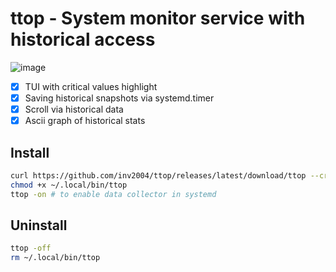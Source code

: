 # ttop - System monitor service with historical access

![image](https://user-images.githubusercontent.com/4949069/208906443-0c92eed7-a56c-4e1e-bc01-ec5be911eae9.png)

- [x] TUI with critical values highlight
- [x] Saving historical snapshots via systemd.timer
- [x] Scroll via historical data
- [x] Ascii graph of historical stats

## Install
```bash
curl https://github.com/inv2004/ttop/releases/latest/download/ttop --create-dirs -o ~/.local/bin/ttop
chmod +x ~/.local/bin/ttop
ttop -on # to enable data collector in systemd
```

## Uninstall
```bash
ttop -off
rm ~/.local/bin/ttop
```
